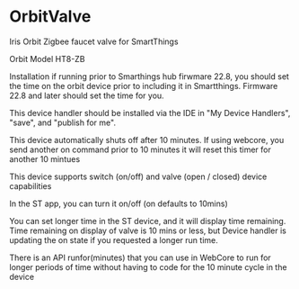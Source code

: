 # OrbitValve
Iris Orbit Zigbee faucet valve
for SmartThings

Orbit Model HT8-ZB

Installation if running prior to Smarthings hub firwmare 22.8,  you should set the time on the orbit device prior to including it in Smartthings.   Firmware 22.8 and later should set the time for you.

This device handler should be installed via the IDE in "My Device Handlers", "save", and "publish for me".

This device automatically shuts off after 10 minutes.  If using webcore, you send another on command prior to 10 minutes it will reset this timer for another 10 mintues

This device supports switch (on/off) and valve (open / closed) device capabilities

In the ST app, you can turn it on/off (on defaults to 10mins)

You can set longer time in the ST device, and it will display time remaining.  Time remaining on display of valve is 10 mins or less, but Device handler is updating the on state if you requested a longer run time.

There is an API runfor(minutes) that you can use in WebCore to run for longer periods of time without having to code for the 10 minute cycle in the device
